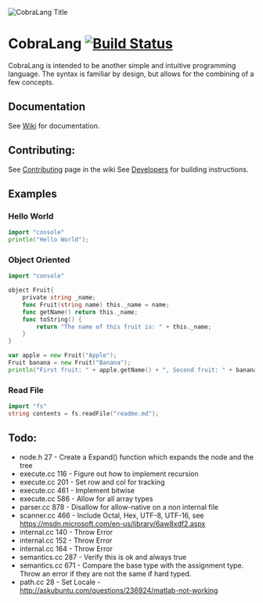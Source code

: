 ![CobraLang Title](https://github.com/chaseWillden/CobraLang/blob/master/CobraLang%20Title.png)
# CobraLang [![Build Status][travis-image]][travis-url]

CobraLang is intended to be another simple and intuitive programming language. The syntax is familiar by design, but allows for the combining of a few concepts.

Documentation
-------------
See [Wiki](https://github.com/chaseWillden/CobraLang/wiki) for documentation.

Contributing:
-------------
See [Contributing](https://github.com/chaseWillden/CobraLang/wiki/Contributing) page in the wiki
See [Developers](https://github.com/chaseWillden/CobraLang/wiki#developers) for building instructions.

[travis-url]: https://travis-ci.org/chaseWillden/CobraLang/
[travis-image]: https://img.shields.io/travis/chaseWillden/CobraLang/master.svg?style=flat

Examples
--------
### Hello World
```go
import "console"
println("Hello World");
```
### Object Oriented
```go
import "console"

object Fruit{
	private string _name;
	func Fruit(string name) this._name = name;
	func getName() return this._name;
	func toString() {
		return "The name of this fruit is: " + this._name;
	}
}

var apple = new Fruit("Apple");
Fruit banana = new Fruit("Banana");
println("First fruit: " + apple.getName() + ", Second fruit: " + banana.getName());
```
### Read File
```go
import "fs"
string contents = fs.readFile("readme.md");
```

Todo:
------
 - node.h 27 - Create a Expand() function which expands the node and the tree
 - execute.cc 116 - Figure out how to implement recursion
 - execute.cc 201 - Set row and col for tracking
 - execute.cc 461 - Implement bitwise
 - execute.cc 586 - Allow for all array types
 - parser.cc 878 - Disallow for allow-native on a non internal file
 - scanner.cc 466 - Include Octal, Hex, UTF-8, UTF-16, see https://msdn.microsoft.com/en-us/library/6aw8xdf2.aspx
 - internal.cc 140 - Throw Error
 - internal.cc 152 - Throw Error
 - internal.cc 164 - Throw Error
 - semantics.cc 287 - Verify this is ok and always true
 - semantics.cc 671 - Compare the base type with the assignment type. Throw an error if they are not the same if hard typed.
 - path.cc 28 - Set Locale - http://askubuntu.com/questions/236924/matlab-not-working